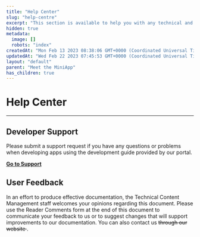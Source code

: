 ```yaml
---
title: "Help Center"
slug: "help-centre"
excerpt: "This section is available to help you with any technical and operational questions and needs."
hidden: true
metadata: 
  image: []
  robots: "index"
createdAt: "Mon Feb 13 2023 08:38:06 GMT+0000 (Coordinated Universal Time)"
updatedAt: "Wed Feb 22 2023 07:45:53 GMT+0000 (Coordinated Universal Time)"
layout: "default"
parent: "Meet the MiniApp"
has_children: true
---
```

# Help Center 
*** 
## Developer Support

Please submit a support request if you have any questions or problems when developing apps using the development guide provided by our portal.

[**Go to Support**](doc:support)

## User Feedback

In an effort to produce effective documentation, the Technical Content Management staff welcomes your opinions regarding this document. Please use the Reader Comments form at the end of this document to communicate your feedback to us or to suggest changes that will support improvements to our documentation. You can also contact us ~~through our website <Website Name>~~.
